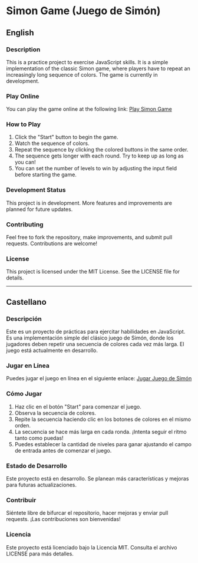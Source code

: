 # Simon Game (Juego de Simón)

## English

### Description
This is a practice project to exercise JavaScript skills. It is a simple implementation of the classic Simon game, where players have to repeat an increasingly long sequence of colors. The game is currently in development.

### Play Online
You can play the game online at the following link:
[Play Simon Game](https://dkurbi.github.io/simon_game/)

### How to Play
1. Click the "Start" button to begin the game.
2. Watch the sequence of colors.
3. Repeat the sequence by clicking the colored buttons in the same order.
4. The sequence gets longer with each round. Try to keep up as long as you can!
5. You can set the number of levels to win by adjusting the input field before starting the game.

### Development Status
This project is in development. More features and improvements are planned for future updates.

### Contributing
Feel free to fork the repository, make improvements, and submit pull requests. Contributions are welcome!

### License
This project is licensed under the MIT License. See the LICENSE file for details.

---

## Castellano

### Descripción
Este es un proyecto de prácticas para ejercitar habilidades en JavaScript. Es una implementación simple del clásico juego de Simón, donde los jugadores deben repetir una secuencia de colores cada vez más larga. El juego está actualmente en desarrollo.

### Jugar en Línea
Puedes jugar el juego en línea en el siguiente enlace:
[Jugar Juego de Simón](https://dkurbi.github.io/simon_game/)

### Cómo Jugar
1. Haz clic en el botón "Start" para comenzar el juego.
2. Observa la secuencia de colores.
3. Repite la secuencia haciendo clic en los botones de colores en el mismo orden.
4. La secuencia se hace más larga en cada ronda. ¡Intenta seguir el ritmo tanto como puedas!
5. Puedes establecer la cantidad de niveles para ganar ajustando el campo de entrada antes de comenzar el juego.

### Estado de Desarrollo
Este proyecto está en desarrollo. Se planean más características y mejoras para futuras actualizaciones.

### Contribuir
Siéntete libre de bifurcar el repositorio, hacer mejoras y enviar pull requests. ¡Las contribuciones son bienvenidas!

### Licencia
Este proyecto está licenciado bajo la Licencia MIT. Consulta el archivo LICENSE para más detalles.
